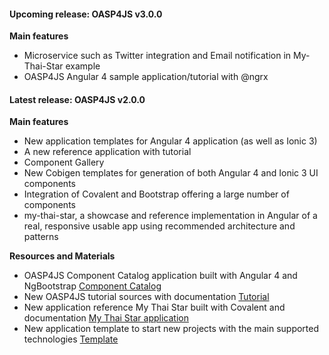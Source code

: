 #### Upcoming release: OASP4JS v3.0.0

**Main features**

- Microservice such as Twitter integration and Email notification in My-Thai-Star example
- OASP4JS Angular 4 sample application/tutorial with @ngrx 

#### Latest release: OASP4JS v2.0.0

**Main features**

- New application templates for Angular 4 application (as well as Ionic 3)
- A new reference application with tutorial
- Component Gallery
- New Cobigen templates for generation of both Angular 4 and Ionic 3 UI components 
- Integration of Covalent and Bootstrap offering a large number of components
- my-thai-star, a showcase and reference implementation in Angular of a real, responsive usable app using recommended architecture and patterns

**Resources and Materials**

- OASP4JS Component Catalog application built with Angular 4 and NgBootstrap [Component Catalog](https://github.com/oasp/oasp4js-angular-catalog)
- New OASP4JS tutorial sources with documentation [Tutorial](https://github.com/oasp/oasp-tutorial-sources.)
- New application reference My Thai Star built with Covalent and documentation [My Thai Star application](https://github.com/oasp/my-thai-star/tree/develop/angular)
- New application template to start new projects with the main supported technologies [Template](https://github.com/oasp/oasp4js-application-template)